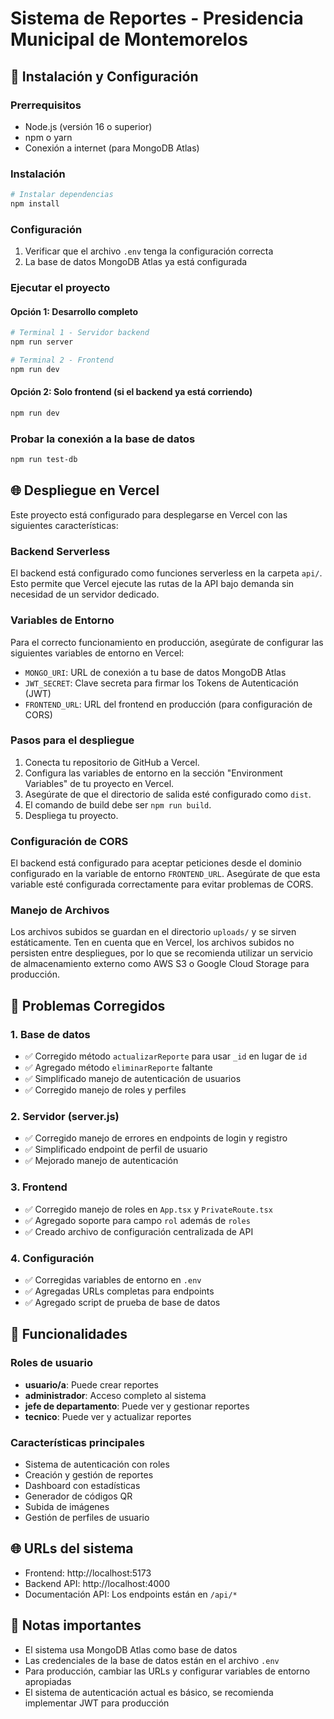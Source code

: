 # Sistema de Reportes - Presidencia Municipal de Montemorelos

## 🚀 Instalación y Configuración

### Prerrequisitos
- Node.js (versión 16 o superior)
- npm o yarn
- Conexión a internet (para MongoDB Atlas)

### Instalación
```bash
# Instalar dependencias
npm install
```

### Configuración
1. Verificar que el archivo `.env` tenga la configuración correcta
2. La base de datos MongoDB Atlas ya está configurada

### Ejecutar el proyecto

#### Opción 1: Desarrollo completo
```bash
# Terminal 1 - Servidor backend
npm run server

# Terminal 2 - Frontend
npm run dev
```

#### Opción 2: Solo frontend (si el backend ya está corriendo)
```bash
npm run dev
```

### Probar la conexión a la base de datos
```bash
npm run test-db
```

## 🌐 Despliegue en Vercel

Este proyecto está configurado para desplegarse en Vercel con las siguientes características:

### Backend Serverless

El backend está configurado como funciones serverless en la carpeta `api/`. Esto permite que Vercel ejecute las rutas de la API bajo demanda sin necesidad de un servidor dedicado.

### Variables de Entorno

Para el correcto funcionamiento en producción, asegúrate de configurar las siguientes variables de entorno en Vercel:

- `MONGO_URI`: URL de conexión a tu base de datos MongoDB Atlas
- `JWT_SECRET`: Clave secreta para firmar los Tokens de Autenticación (JWT)
- `FRONTEND_URL`: URL del frontend en producción (para configuración de CORS)

### Pasos para el despliegue

1. Conecta tu repositorio de GitHub a Vercel.
2. Configura las variables de entorno en la sección "Environment Variables" de tu proyecto en Vercel.
3. Asegúrate de que el directorio de salida esté configurado como `dist`.
4. El comando de build debe ser `npm run build`.
5. Despliega tu proyecto.

### Configuración de CORS

El backend está configurado para aceptar peticiones desde el dominio configurado en la variable de entorno `FRONTEND_URL`. Asegúrate de que esta variable esté configurada correctamente para evitar problemas de CORS.

### Manejo de Archivos

Los archivos subidos se guardan en el directorio `uploads/` y se sirven estáticamente. Ten en cuenta que en Vercel, los archivos subidos no persisten entre despliegues, por lo que se recomienda utilizar un servicio de almacenamiento externo como AWS S3 o Google Cloud Storage para producción.

## 🔧 Problemas Corregidos

### 1. Base de datos
- ✅ Corregido método `actualizarReporte` para usar `_id` en lugar de `id`
- ✅ Agregado método `eliminarReporte` faltante
- ✅ Simplificado manejo de autenticación de usuarios
- ✅ Corregido manejo de roles y perfiles

### 2. Servidor (server.js)
- ✅ Corregido manejo de errores en endpoints de login y registro
- ✅ Simplificado endpoint de perfil de usuario
- ✅ Mejorado manejo de autenticación

### 3. Frontend
- ✅ Corregido manejo de roles en `App.tsx` y `PrivateRoute.tsx`
- ✅ Agregado soporte para campo `rol` además de `roles`
- ✅ Creado archivo de configuración centralizada de API

### 4. Configuración
- ✅ Corregidas variables de entorno en `.env`
- ✅ Agregadas URLs completas para endpoints
- ✅ Agregado script de prueba de base de datos

## 🎯 Funcionalidades

### Roles de usuario
- **usuario/a**: Puede crear reportes
- **administrador**: Acceso completo al sistema
- **jefe de departamento**: Puede ver y gestionar reportes
- **tecnico**: Puede ver y actualizar reportes

### Características principales
- Sistema de autenticación con roles
- Creación y gestión de reportes
- Dashboard con estadísticas
- Generador de códigos QR
- Subida de imágenes
- Gestión de perfiles de usuario

## 🌐 URLs del sistema
- Frontend: http://localhost:5173
- Backend API: http://localhost:4000
- Documentación API: Los endpoints están en `/api/*`

## 📝 Notas importantes
- El sistema usa MongoDB Atlas como base de datos
- Las credenciales de la base de datos están en el archivo `.env`
- Para producción, cambiar las URLs y configurar variables de entorno apropiadas
- El sistema de autenticación actual es básico, se recomienda implementar JWT para producción